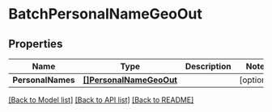 # BatchPersonalNameGeoOut

## Properties
Name | Type | Description | Notes
------------ | ------------- | ------------- | -------------
**PersonalNames** | [**[]PersonalNameGeoOut**](PersonalNameGeoOut.md) |  | [optional] 

[[Back to Model list]](../README.md#documentation-for-models) [[Back to API list]](../README.md#documentation-for-api-endpoints) [[Back to README]](../README.md)


